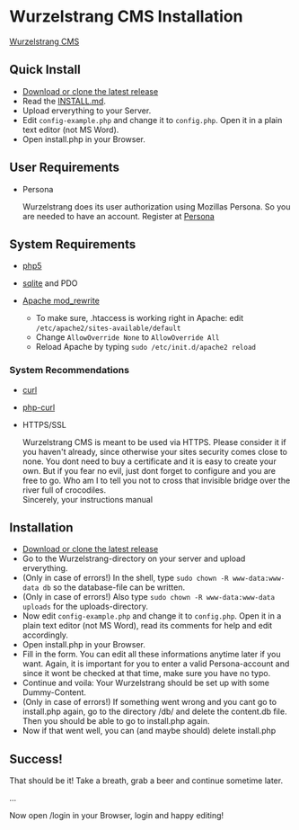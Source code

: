 # Wurzelstrang CMS Installation

[Wurzelstrang CMS](https://github.com/niko-h/wurzelstrang)

## Quick Install

* [Download or clone the latest release](https://github.com/niko-h/wurzelstrang)
* Read the [INSTALL.md](INSTALL.md).
* Upload erverything to your Server.
* Edit `config-example.php` and change it to `config.php`. Open it in a plain text editor (not MS Word).
* Open install.php in your Browser.


## User Requirements

* Persona

    Wurzelstrang does its user authorization using Mozillas Persona. So you are needed to have an account. Register at [Persona](https://login.persona.org)


## System Requirements

* [php5](http://php.net/)
* [sqlite](https://sqlite.org/) and PDO
* [Apache mod_rewrite](http://httpd.apache.org/docs/2.2/mod/mod_rewrite.html)
        
    * To make sure, .htaccess is working right in Apache: edit `/etc/apache2/sites-available/default`
    * Change `AllowOverride None` to `AllowOverride All`
    * Reload Apache by typing `sudo /etc/init.d/apache2 reload`

### System Recommendations

* [curl](http://curl.haxx.se/)
* [php-curl](http://www.php.net/manual/en/book.curl.php)
* HTTPS/SSL
  
    Wurzelstrang CMS is meant to be used via HTTPS. Please consider it if you haven't already, since otherwise your sites security comes close to none. You dont need to buy a certificate and it is easy to create your own. But if you fear no evil, just dont forget to configure and you are free to go. Who am I to tell you not to cross that invisible bridge over the river full of crocodiles.  
    Sincerely, your instructions manual


## Installation

* [Download or clone the latest release](https://github.com/niko-h/wurzelstrang)
* Go to the Wurzelstrang-directory on your server and upload erverything.
* (Only in case of errors!) In the shell, type `sudo chown -R www-data:www-data db` so the database-file can be written.
* (Only in case of errors!) Also type `sudo chown -R www-data:www-data uploads` for the uploads-directory.
* Now edit `config-example.php` and change it to `config.php`. Open it in a plain text editor (not MS Word), read its comments for help and edit accordingly.
* Open install.php in your Browser.
* Fill in the form. You can edit all these informations anytime later if you want. Again, it is important for you to enter a valid Persona-account and since it wont be checked at that time, make sure you have no typo.  
* Continue and voila: Your Wurzelstrang should be set up with some Dummy-Content.
* (Only in case of errors!) If something went wrong and you cant go to install.php again, go to the directory /db/ and delete the content.db file. Then you should be able to go to install.php again.
* Now if that went well, you can (and maybe should) delete install.php


## Success!

That should be it! 
Take a breath, grab a beer and continue sometime later.  

...  
  
Now open /login in your Browser, login and happy editing!
